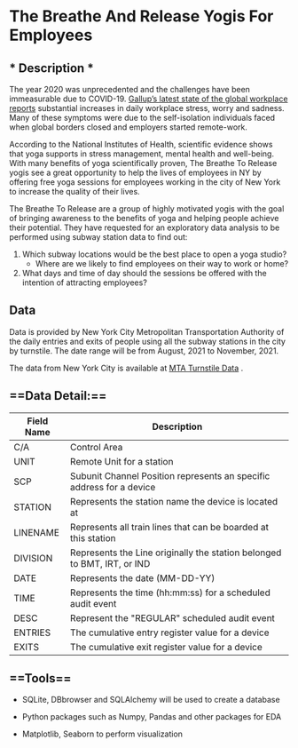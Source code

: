 # The Breathe And Release Yogis For Employees


## * Description *

The year 2020 was unprecedented and the challenges have been immeasurable due to COVID-19. [Gallup’s latest state of the global workplace reports](https://www.gallup.com/workplace/349484/state-of-the-global-workplace.aspx) substantial increases in daily workplace stress, worry and sadness. Many of these symptoms were due to the self-isolation individuals faced when global borders closed and employers started remote-work.

According to the National Institutes of Health, scientific evidence shows that yoga supports in stress management, mental health and well-being. With many benefits of yoga scientifically proven, The Breathe To Release yogis see a great opportunity to help the lives of employees in NY by offering free yoga sessions for employees working in the city of New York to increase the quality of their lives. 

The Breathe To Release are a group of highly motivated yogis with the goal of bringing awareness to the benefits of yoga and helping people achieve their potential. They have requested for an exploratory data analysis to be performed using subway station data to find out:
1. Which subway locations would be the best place to open a yoga studio?
      - Where are we likely to find employees on their way to work or home?	    
2. What days and time of day should the sessions be offered with the intention of attracting employees?


##  Data 

Data is provided by New York City Metropolitan Transportation Authority of the daily entries and exits of people using all the subway stations in the city by turnstile. The date range will be from August, 2021 to November, 2021.

The data from New York City is available at [MTA Turnstile Data](http://web.mta.info/developers/turnstile.html) . 


## ==Data Detail:==

| Field Name | Description                                                                     |
|------------|---------------------------------------------------------------------------------|
| C/A        | Control Area                                                                    |
| UNIT       | Remote Unit for a station                                                       |
| SCP        | Subunit Channel Position represents an specific address for a device            |
| STATION    | Represents the station name the device is located at                            |
| LINENAME   | Represents all train lines that can be boarded at this station                  |
| DIVISION   | Represents the Line originally the station belonged to BMT, IRT, or IND         |
| DATE       | Represents the date (MM-DD-YY)                                                  |
| TIME       | Represents the time (hh:mm:ss) for a scheduled audit event                      |
| DESC       | Represent the "REGULAR" scheduled audit event                                   |
| ENTRIES    | The cumulative entry register value for a device                                |
| EXITS      | The cumulative exit register value for a device                                 |


## ==Tools==

  - SQLite, DBbrowser and SQLAlchemy will be used to create a database 

  - Python packages such as Numpy, Pandas and other packages for EDA 

  - Matplotlib, Seaborn to perform visualization
